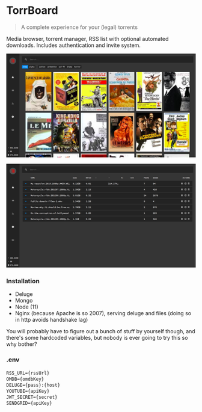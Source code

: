 # TorrBoard

> A complete experience for your (legal) torrents

Media browser, torrent manager, RSS list with optional automated downloads.
Includes authentication and invite system.

![](./screens/1.png)

![](./screens/2.png)

### Installation

- Deluge
- Mongo
- Node (11)
- Nginx (because Apache is so 2007), serving deluge and files (doing so in http avoids handshake lag)

You will probably have to figure out a bunch of stuff by yourself though, and there's
some hardcoded variables, but nobody is ever going to try this so why bother?

### .env

```
RSS_URL={rssUrl}
OMDB={omdbKey}
DELUGE={pass}:{host}
YOUTUBE={apiKey}
JWT_SECRET={secret}
SENDGRID={apiKey}
```
